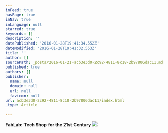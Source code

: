 ```yaml
---
inFeed: true
hasPage: true
inNav: true
inLanguage: null
starred: true
keywords: []
description: ''
datePublished: '2016-01-28T19:41:34.552Z'
dateModified: '2016-01-28T19:41:32.553Z'
title: ''
author: []
sourcePath: _posts/2016-01-21-acb3e3d0-2c92-4811-8c18-2b97806dac11.md
published: true
authors: []
publisher:
  name: null
  domain: null
  url: null
  favicon: null
url: acb3e3d0-2c92-4811-8c18-2b97806dac11/index.html
_type: Article

---
```

**FabLab: Tech Shop for the 21st Century**
![](https://s3-us-west-2.amazonaws.com/the-grid-img/p/36f4cf85b903269ea687c38bcfd2ca76ba50cfd0.png)